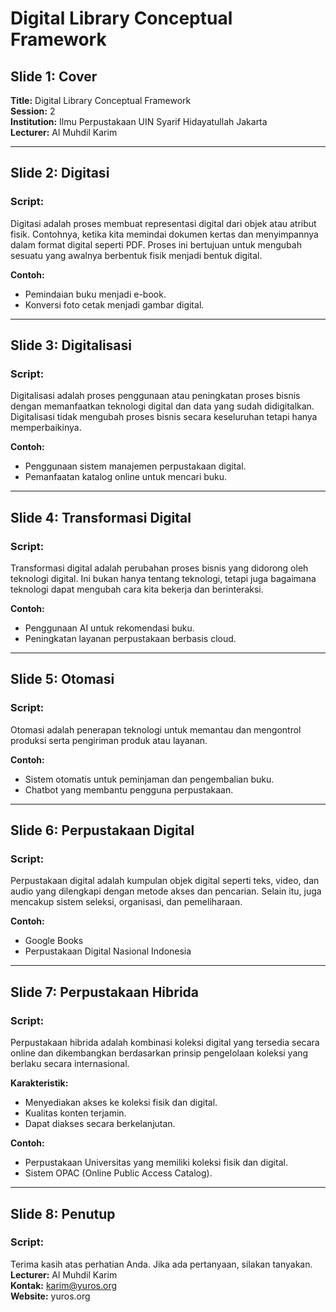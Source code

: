 # Digital Library Conceptual Framework

## Slide 1: Cover
**Title:** Digital Library Conceptual Framework  
**Session:** 2  
**Institution:** Ilmu Perpustakaan UIN Syarif Hidayatullah Jakarta  
**Lecturer:** Al Muhdil Karim  

---

## Slide 2: Digitasi
### Script:
Digitasi adalah proses membuat representasi digital dari objek atau atribut fisik. Contohnya, ketika kita memindai dokumen kertas dan menyimpannya dalam format digital seperti PDF. Proses ini bertujuan untuk mengubah sesuatu yang awalnya berbentuk fisik menjadi bentuk digital.

**Contoh:**  
- Pemindaian buku menjadi e-book.  
- Konversi foto cetak menjadi gambar digital.  

---

## Slide 3: Digitalisasi
### Script:
Digitalisasi adalah proses penggunaan atau peningkatan proses bisnis dengan memanfaatkan teknologi digital dan data yang sudah didigitalkan. Digitalisasi tidak mengubah proses bisnis secara keseluruhan tetapi hanya memperbaikinya.

**Contoh:**  
- Penggunaan sistem manajemen perpustakaan digital.  
- Pemanfaatan katalog online untuk mencari buku.  

---

## Slide 4: Transformasi Digital
### Script:
Transformasi digital adalah perubahan proses bisnis yang didorong oleh teknologi digital. Ini bukan hanya tentang teknologi, tetapi juga bagaimana teknologi dapat mengubah cara kita bekerja dan berinteraksi.

**Contoh:**  
- Penggunaan AI untuk rekomendasi buku.  
- Peningkatan layanan perpustakaan berbasis cloud.  

---

## Slide 5: Otomasi
### Script:
Otomasi adalah penerapan teknologi untuk memantau dan mengontrol produksi serta pengiriman produk atau layanan.

**Contoh:**  
- Sistem otomatis untuk peminjaman dan pengembalian buku.  
- Chatbot yang membantu pengguna perpustakaan.  

---

## Slide 6: Perpustakaan Digital
### Script:
Perpustakaan digital adalah kumpulan objek digital seperti teks, video, dan audio yang dilengkapi dengan metode akses dan pencarian. Selain itu, juga mencakup sistem seleksi, organisasi, dan pemeliharaan.

**Contoh:**  
- Google Books  
- Perpustakaan Digital Nasional Indonesia  

---

## Slide 7: Perpustakaan Hibrida
### Script:
Perpustakaan hibrida adalah kombinasi koleksi digital yang tersedia secara online dan dikembangkan berdasarkan prinsip pengelolaan koleksi yang berlaku secara internasional. 

**Karakteristik:**  
- Menyediakan akses ke koleksi fisik dan digital.  
- Kualitas konten terjamin.  
- Dapat diakses secara berkelanjutan.  

**Contoh:**  
- Perpustakaan Universitas yang memiliki koleksi fisik dan digital.  
- Sistem OPAC (Online Public Access Catalog).  

---

## Slide 8: Penutup
### Script:
Terima kasih atas perhatian Anda. Jika ada pertanyaan, silakan tanyakan.  
**Lecturer:** Al Muhdil Karim  
**Kontak:** karim@yuros.org  
**Website:** yuros.org  
